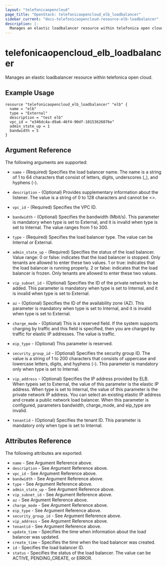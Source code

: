 ```yaml
---
layout: "telefonicaopencloud"
page_title: "OpenStack: telefonicaopencloud_elb_loadbalancer"
sidebar_current: "docs-telefonicaopencloud-resource-elb-loadbalancer"
description: |-
  Manages an elastic loadbalancer resource within telefonica open cloud.
---
```


# telefonicaopencloud\_elb\_loadbalancer

Manages an elastic loadbalancer resource within telefonica open cloud.

## Example Usage

```hcl
resource "telefonicaopencloud_elb_loadbalancer" "elb" {
  name = "elb"
  type = "External"
  description = "test elb"
  vpc_id = "e346dc4a-d9a6-46f4-90df-10153626076e"
  admin_state_up = 1
  bandwidth = 5
}
```

## Argument Reference

The following arguments are supported:

* `name` - (Required) Specifies the load balancer name. The name is a string
    of 1 to 64 characters that consist of letters, digits, underscores (_),
    and hyphens (-).

* `description` - (Optional) Provides supplementary information about the
    listener. The value is a string of 0 to 128 characters and cannot be <>.

* `vpc_id` - (Required) Specifies the VPC ID.

* `bandwidth` - (Optional) Specifies the bandwidth (Mbit/s). This parameter
    is mandatory when type is set to External, and it is invalid when type
    is set to Internal. The value ranges from 1 to 300.

* `type` - (Required) Specifies the load balancer type. The value can be
    Internal or External.

* `admin_state_up` - (Required) Specifies the status of the load balancer.
    Value range: 0 or false: indicates that the load balancer is stopped. Only
    tenants are allowed to enter these two values. 1 or true: indicates that
    the load balancer is running properly. 2 or false: indicates that the load
    balancer is frozen. Only tenants are allowed to enter these two values.

* `vip_subnet_id` - (Optional) Specifies the ID of the private network
    to be added. This parameter is mandatory when type is set to Internal,
    and it is invalid when type is set to External.

* `az` - (Optional) Specifies the ID of the availability zone (AZ). This
    parameter is mandatory when type is set to Internal, and it is invalid
    when type is set to External.

* `charge_mode` - (Optional) This is a reserved field. If the system supports
    charging by traffic and this field is specified, then you are charged by
    traffic for elastic IP addresses. The value is traffic.

* `eip_type` - (Optional) This parameter is reserved.

* `security_group_id` - (Optional) Specifies the security group ID. The
    value is a string of 1 to 200 characters that consists of uppercase and
    lowercase letters, digits, and hyphens (-). This parameter is mandatory
    only when type is set to Internal.

* `vip_address` - (Optional) Specifies the IP address provided by ELB.
    When typeis set to External, the value of this parameter is the elastic
    IP address. When type is set to Internal, the value of this parameter is
    the private network IP address. You can select an existing elastic IP address
    and create a public network load balancer. When this parameter is configured,
    parameters bandwidth, charge_mode, and eip_type are invalid.

* `tenantid` - (Optional) Specifies the tenant ID. This parameter is mandatory
    only when type is set to Internal.

## Attributes Reference

The following attributes are exported:

* `name` - See Argument Reference above.
* `description` - See Argument Reference above.
* `vpc_id` - See Argument Reference above.
* `bandwidth` - See Argument Reference above.
* `type` - See Argument Reference above.
* `admin_state_up` - See Argument Reference above.
* `vip_subnet_id` - See Argument Reference above.
* `az` - See Argument Reference above.
* `charge_mode` - See Argument Reference above.
* `eip_type` - See Argument Reference above.
* `security_group_id` - See Argument Reference above.
* `vip_address` - See Argument Reference above.
* `tenantid` - See Argument Reference above.
* `update_time` - Specifies the time when information about the load balancer
    was updated.
* `create_time` - Specifies the time when the load balancer was created.
* `id` - Specifies the load balancer ID.
* `status` - Specifies the status of the load balancer. The value can be
    ACTIVE, PENDING_CREATE, or ERROR.
